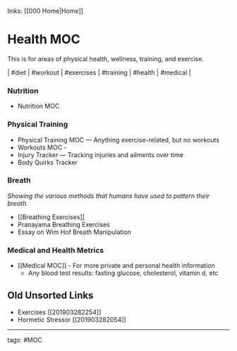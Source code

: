 links: [[000 Home|Home]]
# Health MOC
This is for areas of physical health, wellness, training, and exercise.

| #diet | #workout | #exercises | #training | #health | #medical | 

### Nutrition
* Nutrition MOC

### Physical Training
* Physical Training MOC — Anything exercise-related, but no workouts 
* Workouts MOC - 
* Injury Tracker — Tracking injuries and ailments over time
* Body Quirks Tracker

### Breath
*Showing the various methods that humans have used to pattern their breath.*
* [[Breathing Exercises]]
* Pranayama Breathing Exercises
* Essay on Wim Hof Breath Manipulation

### Medical and Health Metrics
- [[Medical MOC]] - For more private and personal health information
	- Any blood test results: fasting glucose, cholesterol, vitamin d, etc

## Old Unsorted Links
- Exercises [[201903282254]] 
- Hormetic Stressor [[201903282054]] 

---
tags: #MOC 